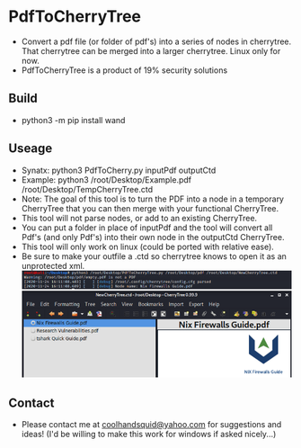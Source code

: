 # PdfToCherryTree
* Convert a pdf file (or folder of pdf's) into a series of nodes in cherrytree. That cherrytree can be merged into a larger cherrytree. Linux only for now.
* PdfToCherryTree is a product of 19% security solutions
## Build
* python3 -m pip install wand
## Useage
* Synatx:     python3 PdfToCherry.py inputPdf outputCtd
* Example:    python3 /root/Desktop/Example.pdf /root/Desktop/TempCherryTree.ctd
* Note:       The goal of this tool is to turn the PDF into a node in a temporary CherryTree that you can then merge with your functional CherryTree.
* This tool will not parse nodes, or add to an existing CherryTree.
* You can put a folder in place of inputPdf and the tool will convert all Pdf's (and only Pdf's) into their own node in the outputCtd CherryTree.
* This tool will only work on linux (could be ported with relative ease).
* Be sure to make your outfile a .ctd so cherrytree knows to open it as an unprotected xml.
![alt text](https://github.com/CoolHandSquid/PdfToCherryTree/blob/main/Images/PdfToCherryTree_Run1.png)
![alt text](https://github.com/CoolHandSquid/PdfToCherryTree/blob/main/Images/PdfToCherryTree_Run2.png)
## Contact
* Please contact me at coolhandsquid@yahoo.com for suggestions and ideas! (I'd be willing to make this work for windows if asked nicely...)
